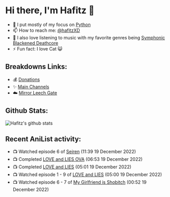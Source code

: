# Hi there, I'm Hafitz 👋
- 🐍 I put mostly of my focus on [Python](https://python.org)
- 📫 How to reach me: [@hafitzXD](https://t.me/hafitzXD)
- 🎵 I also love listening to music with my favorite genres being [Symphonic Blackened Deathcore](https://youtu.be/qyYmS_iBcy4)
- ⚡ Fun fact: I love Cat 😺

## Breakdowns Links:
- 💰 [Donations](https://t.me/TheBreakdowns/2)
- ✨ [Main Channels](https://t.me/TheBreakdowns)
- ☁️ [Mirror Leech Gate](https://t.me/BreakdownsGate)

## Github Stats:
![Hafitz's github stats](https://github-readme-stats.vercel.app/api?username=breakdowns&show_icons=true&count_private=true&bg_color=00000000&text_color=777)

## Recent AniList activity:
<!-- ANILIST_ACTIVITY:start -->

-   📺 Watched episode 6 of [Seiren](https://anilist.co/anime/97730) (11:39 19 December 2022)
-   📺 Completed [LOVE and LIES OVA](https://anilist.co/anime/101501) (06:53 19 December 2022)
-   📺 Completed [LOVE and LIES](https://anilist.co/anime/98320) (05:01 19 December 2022)
-   📺 Watched episode 1 - 9 of [LOVE and LIES](https://anilist.co/anime/98320) (05:00 19 December 2022)
-   📺 Watched episode 6 - 7 of [My Girlfriend is Shobitch](https://anilist.co/anime/98951) (00:52 19 December 2022)

<!-- ANILIST_ACTIVITY:end -->
